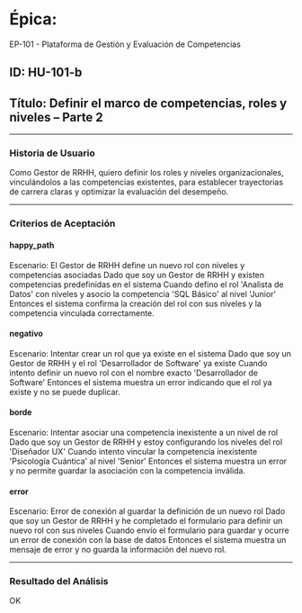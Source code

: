 # Épica: 
EP-101 - Plataforma de Gestión y Evaluación de Competencias

## ID: HU-101-b  
## Título: Definir el marco de competencias, roles y niveles – Parte 2

---

### Historia de Usuario

Como Gestor de RRHH, quiero definir los roles y niveles organizacionales, vinculándolos a las competencias existentes, para establecer trayectorias de carrera claras y optimizar la evaluación del desempeño.

---

### Criterios de Aceptación

#### happy_path
Escenario: El Gestor de RRHH define un nuevo rol con niveles y competencias asociadas
Dado que soy un Gestor de RRHH y existen competencias predefinidas en el sistema
Cuando defino el rol 'Analista de Datos' con niveles y asocio la competencia 'SQL Básico' al nivel 'Junior'
Entonces el sistema confirma la creación del rol con sus niveles y la competencia vinculada correctamente.

#### negativo
Escenario: Intentar crear un rol que ya existe en el sistema
Dado que soy un Gestor de RRHH y el rol 'Desarrollador de Software' ya existe
Cuando intento definir un nuevo rol con el nombre exacto 'Desarrollador de Software'
Entonces el sistema muestra un error indicando que el rol ya existe y no se puede duplicar.

#### borde
Escenario: Intentar asociar una competencia inexistente a un nivel de rol
Dado que soy un Gestor de RRHH y estoy configurando los niveles del rol 'Diseñador UX'
Cuando intento vincular la competencia inexistente 'Psicología Cuántica' al nivel 'Senior'
Entonces el sistema muestra un error y no permite guardar la asociación con la competencia inválida.

#### error
Escenario: Error de conexión al guardar la definición de un nuevo rol
Dado que soy un Gestor de RRHH y he completado el formulario para definir un nuevo rol con sus niveles
Cuando envío el formulario para guardar y ocurre un error de conexión con la base de datos
Entonces el sistema muestra un mensaje de error y no guarda la información del nuevo rol.

---

### Resultado del Análisis  
OK

